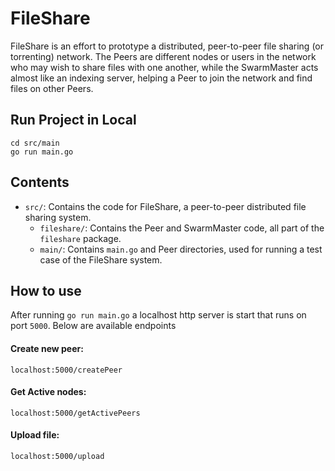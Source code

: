 # FileShare
FileShare is an effort to prototype a distributed, peer-to-peer file sharing (or torrenting) network. The Peers are different nodes or users in the network who may wish to share files with one another, while the SwarmMaster acts almost like an indexing server, helping a Peer to join the network and find files on other Peers.  

## Run Project in Local
```
cd src/main
go run main.go

```

## Contents 
* `src/`: Contains the code for FileShare, a peer-to-peer distributed file sharing system.
    * `fileshare/`: Contains the Peer and SwarmMaster code, all part of the `fileshare` package.  
    * `main/`: Contains `main.go` and Peer directories, used for running a test case of the FileShare system. 

## How to use
After running ```go run main.go``` a localhost http server is start that runs on port ```5000```. Below are available endpoints

#### Create new peer:
```
localhost:5000/createPeer
```

#### Get Active nodes:
```
localhost:5000/getActivePeers
```
#### Upload file:
```
localhost:5000/upload
```